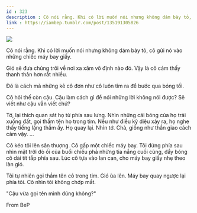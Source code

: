 ```yaml
---
id : 323
description : Cô nói rằng. Khi có lời muốn nói nhưng không dám bày tỏ, cô gửi nó vào những chiếc máy bay giấy.
link : https://iambep.tumblr.com/post/135191305826
---
```


![](https://64.media.tumblr.com/9c333f9983720b2ec20a966a470ab6e3/tumblr_nzcwog5xYr1u3a9rjo1_540.jpg)

Cô nói rằng. Khi có lời muốn nói nhưng không dám bày tỏ, cô gửi nó vào những
chiếc máy bay giấy.

Gió sẽ đưa chúng trôi về nơi xa xăm vô định nào đó. Vậy là cô cảm thấy thanh
thản hơn rất nhiều.

Đó là cách mà những kẻ cô đơn như cô luôn tìm ra để bước qua bóng tối.

Cô hỏi thế còn cậu. Cậu làm cách gì để nói những lời không nói được? Sẽ
viết như cậu vẫn viết chứ?

Tớ, lại thích quan sát họ từ phía sau lưng. Nhìn những cái bóng của họ trải
xuống đất, gọi thầm tên họ trong tim. Nếu như điều kỳ diệu xảy ra, họ nghe
thấy tiếng lặng thầm ấy. Họ quay lại. Nhìn tớ. Chà, giống như thần giao
cách cảm vậy. ...

Cô kéo tôi lên sân thượng. Cô gấp một chiếc máy bay. Tôi đứng phía sau nhìn
mặt trời đỏ ối của buổi chiều phả những tia nắng cuối cùng, đẩy bóng cô
dài tít tắp phía sau. Lúc cô tựa vào lan can, cho máy bay giấy nhẹ theo
làn gió.

Tôi tự nhiên gọi thầm tên cô trong tim. Gió ùa lên. Máy bay quay ngược lại
phía tôi. Cô nhìn tôi không chớp mắt.

"Cậu vừa gọi tên mình đúng không?"

From BeP